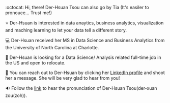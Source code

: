 :octocat: Hi, there! Der-Hsuan Tsou can also go by Tia (It's easiler to pronouce... Trust me!)

⭐ Der-Hsuan is interested in data anaytics, business analytics, visualization and maching learning to let your data tell a different story.

💻 Der-Hsuan received her MS in Data Science and Business Analytics from the University of North Carolina at Charlotte.

💼 Der-Hsuan is looking for a Data Science/ Analysis related full-time job in the US and open to relocate.

📌 You can reach out to Der-Hsuan by clicking her [LinkedIn profile](https://www.linkedin.com/in/derhsuan-tsou/) and shoot her a message. She will be very glad to hear from you!

🔉 Follow the [link](https://www.name-coach.com/der-hsuan-tsou) to hear the pronunciation of Der-Hsuan Tsou(der-xuan zou(zoh)). 

<!---
tiatsou/tiatsou is a ✨ special ✨ repository because its `README.md` (this file) appears on your GitHub profile.
You can click the Preview link to take a look at your changes.
--->
